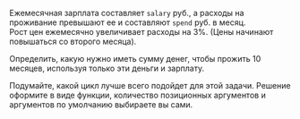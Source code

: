 Ежемесячная зарплата составляет `salary` руб., а расходы на проживание превышают ее и составляют `spend` руб. в месяц.  
Рост цен ежемесячно увеличивает расходы на 3%. (Цены начинают повышаться со второго месяца).

Определить, какую нужно иметь сумму денег, чтобы прожить 10 месяцев, используя только эти деньги и зарплату.

Подумайте, какой цикл лучше всего подойдет для этой задачи.
Решение оформите в виде функции, количество позиционных аргументов и аргументов по умолчанию 
выбираете вы сами.
